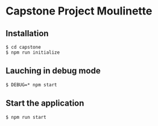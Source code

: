 # Capstone Project Moulinette

## Installation 
```
$ cd capstone
$ npm run initialize
```

## Lauching in debug mode
```
$ DEBUG=* npm start
```

## Start the application
```
$ npm run start
```